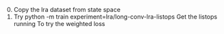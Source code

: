 0. Copy the lra dataset from state space
1. Try python -m train experiment=lra/long-conv-lra-listops
    Get the listops running
    To try the weighted loss
    